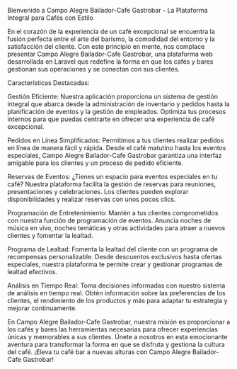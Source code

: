 Bienvenido a Campo Alegre Bailador-Cafe Gastrobar - La Plataforma Integral para Cafés con Estilo

En el corazón de la experiencia de un café excepcional se encuentra la fusión perfecta entre el arte del barismo, la comodidad del entorno y la satisfacción del cliente. Con este principio en mente, nos complace presentar Campo Alegre Bailador-Cafe Gastrobar, una plataforma web desarrollada en Laravel que redefine la forma en que los cafés y bares gestionan sus operaciones y se conectan con sus clientes.

Características Destacadas:

Gestión Eficiente: Nuestra aplicación proporciona un sistema de gestión integral que abarca desde la administración de inventario y pedidos hasta la planificación de eventos y la gestión de empleados. Optimiza tus procesos internos para que puedas centrarte en ofrecer una experiencia de café excepcional.

Pedidos en Línea Simplificados: Permitimos a tus clientes realizar pedidos en línea de manera fácil y rápida. Desde el café matutino hasta los eventos especiales, Campo Alegre Bailador-Cafe Gastrobar garantiza una interfaz amigable para los clientes y un proceso de pedido eficiente.

Reservas de Eventos: ¿Tienes un espacio para eventos especiales en tu café? Nuestra plataforma facilita la gestión de reservas para reuniones, presentaciones y celebraciones. Los clientes pueden explorar disponibilidades y realizar reservas con unos pocos clics.

Programación de Entretenimiento: Mantén a tus clientes comprometidos con nuestra función de programación de eventos. Anuncia noches de música en vivo, noches temáticas y otras actividades para atraer a nuevos clientes y fomentar la lealtad.

Programa de Lealtad: Fomenta la lealtad del cliente con un programa de recompensas personalizable. Desde descuentos exclusivos hasta ofertas especiales, nuestra plataforma te permite crear y gestionar programas de lealtad efectivos.

Análisis en Tiempo Real: Toma decisiones informadas con nuestro sistema de análisis en tiempo real. Obtén información sobre las preferencias de los clientes, el rendimiento de los productos y más para adaptar tu estrategia y mejorar continuamente.

En Campo Alegre Bailador-Cafe Gastrobar, nuestra misión es proporcionar a los cafés y bares las herramientas necesarias para ofrecer experiencias únicas y memorables a sus clientes. Únete a nosotros en esta emocionante aventura para transformar la forma en que se disfruta y gestiona la cultura del café. ¡Eleva tu café bar a nuevas alturas con Campo Alegre Bailador-Cafe Gastrobar!
